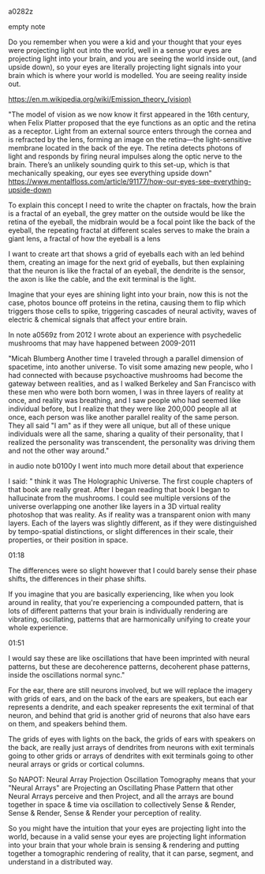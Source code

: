a0282z

empty note

Do you remember when you were a kid and your thought that your eyes were projecting light out into the world, well in a sense your eyes are projecting light into your brain, and you are seeing the world inside out, (and upside down), so your eyes are literally projecting light signals into your brain which is where your world is modelled. You are seeing reality inside out.

https://en.m.wikipedia.org/wiki/Emission_theory_(vision)

"The model of vision as we now know it first appeared in the 16th century, when Felix Platter proposed that the eye functions as an optic and the retina as a receptor. Light from an external source enters through the cornea and is refracted by the lens, forming an image on the retina—the light-sensitive membrane located in the back of the eye. The retina detects photons of light and responds by firing neural impulses along the optic nerve to the brain.
There’s an unlikely sounding quirk to this set-up, which is that mechanically speaking, our eyes see everything upside down"
https://www.mentalfloss.com/article/91177/how-our-eyes-see-everything-upside-down

To explain this concept I need to write the chapter on fractals, how the brain is a fractal of an eyeball, the grey matter on the outside would be like the retina of the eyeball, the midbrain would be a focal point like the back of the eyeball, the repeating fractal at different scales serves to make the brain a giant lens, a fractal of how the eyeball is a lens

I want to create art that shows a grid of eyeballs each with an led behind them, creating an image for the next grid of eyeballs, but then explaining that the neuron is like the fractal of an eyeball, the dendrite is the sensor, the axon is like the cable, and the exit terminal is the light.

Imagine that your eyes are shining light into your brain, now this is not the case, photos bounce off proteins in the retina, causing them to flip which triggers those cells to spike, triggering cascades of neural activity, waves of electric & chemical signals that affect your entire brain.

In note a0569z from 2012 I wrote about an experience with psychedelic mushrooms that may have happened between 2009-2011

"Micah Blumberg Another time I traveled through a parallel dimension of spacetime, into another universe. To visit some amazing new people, who I had connected with because psychoactive mushrooms had become the gateway between realities, and as I walked Berkeley and San Francisco with these men who were both born women, I was in three layers of reality at once, and reality was breathing, and I saw people who had seemed like individual before, but I realize that they were like 200,000 people all at once, each person was like another parallel reality of the same person. They all said "I am" as if they were all unique, but all of these unique individuals were all the same, sharing a quality of their personality, that I realized the personality was transcendent, the personality was driving them and not the other way around."

in audio note b0100y I went into much more detail about that experience 

I said:
" think it was The Holographic Universe. The first couple chapters of that book are really great. After I began reading that book I began to hallucinate from the mushrooms. I could see multiple versions of the universe overlapping one another like layers in a 3D virtual reality photoshop that was reality. As if reality was a transparent onion with many layers. Each of the layers was slightly different, as if they were distinguished by tempo-spatial distinctions, or slight differences in their scale, their properties, or their position in space.

01:18

The differences were so slight however that I could barely sense their phase shifts, the differences in their phase shifts.

If you imagine that you are basically experiencing, like when you look around in reality, that you're experiencing a compounded pattern, that is lots of different patterns that your brain is individually rendering are vibrating, oscillating, patterns that are harmonically unifying to create your whole experience.

01:51

I would say these are like oscillations that have been imprinted with neural patterns, but these are decoherence patterns, decoherent phase patterns, inside the oscillations normal sync."

For the ear, there are still neurons involved, but we will replace the imagery with grids of ears, and on the back of the ears are speakers, but each ear represents a dendrite, and each speaker represents the exit terminal of that neuron, and behind that grid is another grid of neurons that also have ears on them, and speakers behind them.

The grids of eyes with lights on the back, the grids of ears with speakers on the back, are really just arrays of dendrites from neurons with exit terminals going to other grids or arrays of dendrites with exit terminals going to other neural arrays or grids or cortical columns.


So NAPOT: Neural Array Projection Oscillation Tomography means that your "Neural Arrays" are Projecting an Oscillating Phase Pattern that other Neural Arrays perceive and then Project, and all the arrays are bound together in space & time via oscillation to collectively Sense & Render, Sense & Render, Sense & Render your perception of reality.

So you might have the intuition that your eyes are projecting light into the world, because in a valid sense your eyes are projecting light information into your brain that your whole brain is sensing & rendering and putting together a tomographic rendering of reality, that it can parse, segment, and understand in a distributed way.